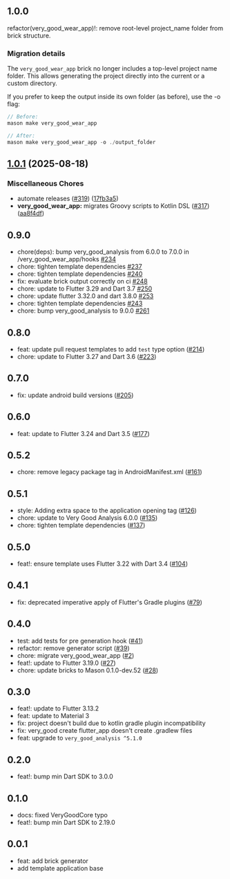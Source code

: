 ## 1.0.0

refactor(very_good_wear_app)!: remove root-level project_name folder from brick structure.

### Migration details

The `very_good_wear_app` brick no longer includes a top-level project name folder.
This allows generating the project directly into the current or a custom directory.

If you prefer to keep the output inside its own folder (as before), use the -o flag:

```dart
// Before:
mason make very_good_wear_app

// After:
mason make very_good_wear_app -o ./output_folder
```

## [1.0.1](https://github.com/VeryGoodOpenSource/very_good_templates/compare/very_good_wear_app-v1.0.0...very_good_wear_app-v1.0.1) (2025-08-18)


### Miscellaneous Chores

* automate releases ([#319](https://github.com/VeryGoodOpenSource/very_good_templates/issues/319)) ([17fb3a5](https://github.com/VeryGoodOpenSource/very_good_templates/commit/17fb3a5c742a42e7fff70b269deea961e4a15b4f))
* **very_good_wear_app:** migrates Groovy scripts to Kotlin DSL ([#317](https://github.com/VeryGoodOpenSource/very_good_templates/issues/317)) ([aa8f4df](https://github.com/VeryGoodOpenSource/very_good_templates/commit/aa8f4df464f7e620a16799c39af638cceb4a6b97))

## 0.9.0

- chore(deps): bump very_good_analysis from 6.0.0 to 7.0.0 in /very_good_wear_app/hooks [#234](https://github.com/VeryGoodOpenSource/very_good_templates/pull/234)
- chore: tighten template dependencies [#237](https://github.com/VeryGoodOpenSource/very_good_templates/pull/237)
- chore: tighten template dependencies [#240](https://github.com/VeryGoodOpenSource/very_good_templates/pull/240)
- fix: evaluate brick output correctly on ci [#248](https://github.com/VeryGoodOpenSource/very_good_templates/pull/248)
- chore: update to Flutter 3.29 and Dart 3.7 [#250](https://github.com/VeryGoodOpenSource/very_good_templates/pull/250)
- chore: update flutter 3.32.0 and dart 3.8.0 [#253](https://github.com/VeryGoodOpenSource/very_good_templates/pull/253)
- chore: tighten template dependencies [#243](https://github.com/VeryGoodOpenSource/very_good_templates/pull/243)
- chore: bump very_good_analysis to 9.0.0 [#261](https://github.com/VeryGoodOpenSource/very_good_templates/pull/261)

## 0.8.0

- feat: update pull request templates to add `test` type option ([#214](https://github.com/VeryGoodOpenSource/very_good_templates/pull/214))
- chore: update to Flutter 3.27 and Dart 3.6 ([#223](https://github.com/VeryGoodOpenSource/very_good_templates/pull/223))

## 0.7.0

- fix: update android build versions ([#205](https://github.com/VeryGoodOpenSource/very_good_templates/pull/205))

## 0.6.0

- feat: update to Flutter 3.24 and Dart 3.5 ([#177](https://github.com/VeryGoodOpenSource/very_good_templates/pull/177))

## 0.5.2

- chore: remove legacy package tag in AndroidManifest.xml ([#161](https://github.com/VeryGoodOpenSource/very_good_templates/pull/161))

## 0.5.1

- style: Adding extra space to the application opening tag ([#126](https://github.com/VeryGoodOpenSource/very_good_templates/pull/126))
- chore: update to Very Good Analysis 6.0.0 ([#135](https://github.com/VeryGoodOpenSource/very_good_templates/pull/135))
- chore: tighten template dependencies ([#137](https://github.com/VeryGoodOpenSource/very_good_templates/pull/137))

## 0.5.0

- feat!: ensure template uses Flutter 3.22 with Dart 3.4 ([#104](https://github.com/VeryGoodOpenSource/very_good_templates/pull/104))

## 0.4.1

- fix: deprecated imperative apply of Flutter's Gradle plugins ([#79](https://github.com/VeryGoodOpenSource/very_good_templates/pull/79))

## 0.4.0

- test: add tests for pre generation hook ([#41](https://github.com/VeryGoodOpenSource/very_good_wear_app/pull/41))
- refactor: remove generator script ([#39](https://github.com/VeryGoodOpenSource/very_good_wear_app/pull/39))
- chore: migrate very_good_wear_app ([#2](https://github.com/VeryGoodOpenSource/very_good_templates/pull/2))
- feat!: update to Flutter 3.19.0 ([#27](https://github.com/VeryGoodOpenSource/very_good_templates/pull/27))
- chore: update bricks to Mason 0.1.0-dev.52 ([#28](https://github.com/VeryGoodOpenSource/very_good_templates/pull/28))

## 0.3.0

- feat!: update to Flutter 3.13.2
- feat: update to Material 3
- fix: project doesn't build due to kotlin gradle plugin incompatibility
- fix: very_good create flutter_app doesn't create .gradlew files
- feat: upgrade to `very_good_analysis ^5.1.0`

## 0.2.0

- feat!: bump min Dart SDK to 3.0.0

## 0.1.0

- docs: fixed VeryGoodCore typo
- feat!: bump min Dart SDK to 2.19.0

## 0.0.1

- feat: add brick generator
- add template application base
